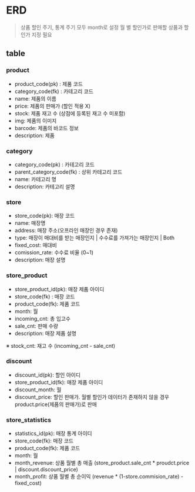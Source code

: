# ERD

> 상품 할인 주기, 통계 주기 모두 month로 설정
> 월 별 할인가로 판매할 상품과 할인가 지정 필요

## table

### product

- product_code(pk) : 제품 코드
- category_code(fk) : 카테고리 코드
- name: 제품의 이름
- price: 제품의 판매가 (할인 적용 X)
- stock: 제품 재고 수 (상점에 등록된 재고 수 미포함)
- img: 제품의 이미지
- barcode: 제품의 바코드 정보
- description: 제품

### category

- category_code(pk) : 카테고리 코드
- parent_category_code(fk) : 상위 카테고리 코드
- name: 카테고리 명
- description: 카테고리 설명

### store

- store_code(pk): 매장 코드
- name: 매장명
- address: 매장 주소(오프라인 매장인 경우 존재)
- type: 매장이 매대비를 받는 매장인지 | 수수료를 가져가는 매장인지 | Both
- fixed_cost: 매대비
- comission_rate: 수수료 비율 (0~1)
- description: 매장 설명

### store_product

- store_product_id(pk): 매장 제품 아이디
- store_code(fk) : 매장 코드
- product_code(fk): 제품 코드
- month: 월
- incoming_cnt: 총 입고수
- sale_cnt: 판매 수량
- description: 매장 제품 설명

※ stock_cnt: 재고 수 (incoming_cnt - sale_cnt)

### discount

- discount_id(pk): 할인 아이디
- store_product_id(fk): 매장 제품 아이디
- discount_month: 월
- discount_price: 할인 판매가. 월별 할인가 데이터가 존재하지 않을 경우 product.price(제품의 판매가)로 판매

### store_statistics

- statistics_id(pk): 매장 통계 아이디
- store_code(fk): 매장 코드
- product_code(fk): 제품 코드
- month: 월
- month_revenue: 상품 월별 총 매출 (store_product.sale_cnt \* proudct.price | discount.discount_price)
- month_profit: 상품 월별 총 순이익 (revenue \* (1-store.commision_rate) - fixed_cost)
